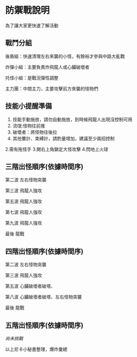 # 防禦戰說明
為了讓大家更快速了解活動
## 戰鬥分組
後盾組：快速清理左右來襲的小怪，有餘裕才參與中路大亂戰

炸彈小組：主要負責炸飛龍人或心臟破壞者

托怪小組：是戰況彈性調整

主力團：中間主力，主要攻擊前方來襲的怪物們

## 技能小提醒準備

1. 技能手動施放，請勿自動施放，到時候飛龍人出現沒控制可用
1. 流氓:怪物往前推
1. 破壞者：將怪物往後拉
1. 其他暈計、束縛計，請酌量增加，建議至少兩招控制

2.需有拖怪手
3.開右上角鎖定大怪攻擊
4.閃地上火球



## 三階出怪順序(依據時間序)
第二波 左右怪物突襲

第三波  飛龍人強攻

第五波  飛龍人強攻

第七波  飛龍人強攻

第九波  飛龍人強攻

最後 龍戰

## 四階出怪順序(依據時間序)

第二波 左右怪物突襲

第三波  飛龍人強攻

第五波  心臟破壞者破塔、

第八波  心臟破壞者破塔、左右怪物突襲

最後 龍戰


## 五階出怪順序(依據時間序)
*尚未挑戰*



以上尼卡小秘書整理，爆炸彙總

